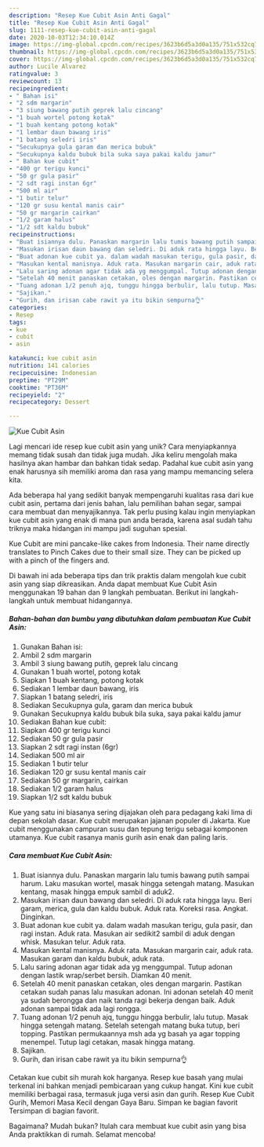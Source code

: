 ```yaml
---
description: "Resep Kue Cubit Asin Anti Gagal"
title: "Resep Kue Cubit Asin Anti Gagal"
slug: 1111-resep-kue-cubit-asin-anti-gagal
date: 2020-10-03T12:34:10.014Z
image: https://img-global.cpcdn.com/recipes/3623b6d5a3d0a135/751x532cq70/kue-cubit-asin-foto-resep-utama.jpg
thumbnail: https://img-global.cpcdn.com/recipes/3623b6d5a3d0a135/751x532cq70/kue-cubit-asin-foto-resep-utama.jpg
cover: https://img-global.cpcdn.com/recipes/3623b6d5a3d0a135/751x532cq70/kue-cubit-asin-foto-resep-utama.jpg
author: Lucile Alvarez
ratingvalue: 3
reviewcount: 13
recipeingredient:
- " Bahan isi"
- "2 sdm margarin"
- "3 siung bawang putih geprek lalu cincang"
- "1 buah wortel potong kotak"
- "1 buah kentang potong kotak"
- "1 lembar daun bawang iris"
- "1 batang seledri iris"
- "Secukupnya gula garam dan merica bubuk"
- "Secukupnya kaldu bubuk bila suka saya pakai kaldu jamur"
- " Bahan kue cubit"
- "400 gr terigu kunci"
- "50 gr gula pasir"
- "2 sdt ragi instan 6gr"
- "500 ml air"
- "1 butir telur"
- "120 gr susu kental manis cair"
- "50 gr margarin cairkan"
- "1/2 garam halus"
- "1/2 sdt kaldu bubuk"
recipeinstructions:
- "Buat isiannya dulu. Panaskan margarin lalu tumis bawang putih sampai harum. Laku masukan wortel, masak hingga setengah matang. Masukan kentang, masak hingga empuk sambil di aduk2."
- "Masukan irisan daun bawang dan seledri. Di aduk rata hingga layu. Beri garam, merica, gula dan kaldu bubuk. Aduk rata. Koreksi rasa. Angkat. Dinginkan."
- "Buat adonan kue cubit ya. dalam wadah masukan terigu, gula pasir, dan ragi instan. Aduk rata. Masukan air sedikit2 sambil di aduk dengan whisk. Masukan telur. Aduk rata."
- "Masukan kental manisnya. Aduk rata. Masukan margarin cair, aduk rata. Masukan garam dan kaldu bubuk, aduk rata."
- "Lalu saring adonan agar tidak ada yg menggumpal. Tutup adonan dengan lastik wrap/serbet bersih. Diamkan 40 menit."
- "Setelah 40 menit panaskan cetakan, oles dengan margarin. Pastikan cetakan sudah panas lalu masukan adonan. Ini adonan setelah 40 menit ya sudah berongga dan naik tanda ragi bekerja dengan baik. Aduk adonan sampai tidak ada lagi rongga."
- "Tuang adonan 1/2 penuh ajq, tunggu hingga berbulir, lalu tutup. Masak hingga setengah matang. Setelah setengah matang buka tutup, beri topping. Pastikan permukaannya msh ada yg basah ya agar topping menempel. Tutup lagi cetakan, masak hingga matang."
- "Sajikan."
- "Gurih, dan irisan cabe rawit ya itu bikin sempurna👌"
categories:
- Resep
tags:
- kue
- cubit
- asin

katakunci: kue cubit asin 
nutrition: 141 calories
recipecuisine: Indonesian
preptime: "PT29M"
cooktime: "PT36M"
recipeyield: "2"
recipecategory: Dessert

---
```



![Kue Cubit Asin](https://img-global.cpcdn.com/recipes/3623b6d5a3d0a135/751x532cq70/kue-cubit-asin-foto-resep-utama.jpg)

Lagi mencari ide resep kue cubit asin yang unik? Cara menyiapkannya memang tidak susah dan tidak juga mudah. Jika keliru mengolah maka hasilnya akan hambar dan bahkan tidak sedap. Padahal kue cubit asin yang enak harusnya sih memiliki aroma dan rasa yang mampu memancing selera kita.

Ada beberapa hal yang sedikit banyak mempengaruhi kualitas rasa dari kue cubit asin, pertama dari jenis bahan, lalu pemilihan bahan segar, sampai cara membuat dan menyajikannya. Tak perlu pusing kalau ingin menyiapkan kue cubit asin yang enak di mana pun anda berada, karena asal sudah tahu triknya maka hidangan ini mampu jadi suguhan spesial.

Kue Cubit are mini pancake-like cakes from Indonesia. Their name directly translates to Pinch Cakes due to their small size. They can be picked up with a pinch of the fingers and.


Di bawah ini ada beberapa tips dan trik praktis dalam mengolah kue cubit asin yang siap dikreasikan. Anda dapat membuat Kue Cubit Asin menggunakan 19 bahan dan 9 langkah pembuatan. Berikut ini langkah-langkah untuk membuat hidangannya.

<!--inarticleads1-->

##### Bahan-bahan dan bumbu yang dibutuhkan dalam pembuatan Kue Cubit Asin:

1. Gunakan  Bahan isi:
1. Ambil 2 sdm margarin
1. Ambil 3 siung bawang putih, geprek lalu cincang
1. Gunakan 1 buah wortel, potong kotak
1. Siapkan 1 buah kentang, potong kotak
1. Sediakan 1 lembar daun bawang, iris
1. Siapkan 1 batang seledri, iris
1. Sediakan Secukupnya gula, garam dan merica bubuk
1. Gunakan Secukupnya kaldu bubuk bila suka, saya pakai kaldu jamur
1. Sediakan  Bahan kue cubit:
1. Siapkan 400 gr terigu kunci
1. Sediakan 50 gr gula pasir
1. Siapkan 2 sdt ragi instan (6gr)
1. Sediakan 500 ml air
1. Sediakan 1 butir telur
1. Sediakan 120 gr susu kental manis cair
1. Sediakan 50 gr margarin, cairkan
1. Sediakan 1/2 garam halus
1. Siapkan 1/2 sdt kaldu bubuk


Kue yang satu ini biasanya sering dijajakan oleh para pedagang kaki lima di depan sekolah dasar. Kue cubit merupakan jajanan populer di Jakarta. Kue cubit menggunakan campuran susu dan tepung terigu sebagai komponen utamanya. Kue cubit rasanya manis gurih asin enak dan paling laris. 

<!--inarticleads2-->

##### Cara membuat Kue Cubit Asin:

1. Buat isiannya dulu. Panaskan margarin lalu tumis bawang putih sampai harum. Laku masukan wortel, masak hingga setengah matang. Masukan kentang, masak hingga empuk sambil di aduk2.
1. Masukan irisan daun bawang dan seledri. Di aduk rata hingga layu. Beri garam, merica, gula dan kaldu bubuk. Aduk rata. Koreksi rasa. Angkat. Dinginkan.
1. Buat adonan kue cubit ya. dalam wadah masukan terigu, gula pasir, dan ragi instan. Aduk rata. Masukan air sedikit2 sambil di aduk dengan whisk. Masukan telur. Aduk rata.
1. Masukan kental manisnya. Aduk rata. Masukan margarin cair, aduk rata. Masukan garam dan kaldu bubuk, aduk rata.
1. Lalu saring adonan agar tidak ada yg menggumpal. Tutup adonan dengan lastik wrap/serbet bersih. Diamkan 40 menit.
1. Setelah 40 menit panaskan cetakan, oles dengan margarin. Pastikan cetakan sudah panas lalu masukan adonan. Ini adonan setelah 40 menit ya sudah berongga dan naik tanda ragi bekerja dengan baik. Aduk adonan sampai tidak ada lagi rongga.
1. Tuang adonan 1/2 penuh ajq, tunggu hingga berbulir, lalu tutup. Masak hingga setengah matang. Setelah setengah matang buka tutup, beri topping. Pastikan permukaannya msh ada yg basah ya agar topping menempel. Tutup lagi cetakan, masak hingga matang.
1. Sajikan.
1. Gurih, dan irisan cabe rawit ya itu bikin sempurna👌


Cetakan kue cubit sih murah kok harganya. Resep kue basah yang mulai terkenal ini bahkan menjadi pembicaraan yang cukup hangat. Kini kue cubit memiliki berbagai rasa, termasuk juga versi asin dan gurih. Resep Kue Cubit Gurih, Memori Masa Kecil dengan Gaya Baru. Simpan ke bagian favorit Tersimpan di bagian favorit. 

Bagaimana? Mudah bukan? Itulah cara membuat kue cubit asin yang bisa Anda praktikkan di rumah. Selamat mencoba!
